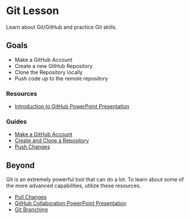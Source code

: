 # Git Lesson
Learn about Git/GitHub and practice Git skills.

## Goals
- Make a GitHub Account
- Create a new GitHub Repository
- Clone the Repository locally
- Push code up to the remote repository

### Resources
- <a href="Intro/IntroductionToGitHub.pptx" target="_blank">Introduction to GitHub PowerPoint Presentation</a>

### Guides
- [Make a GitHub Account](Intro/MakeAGitHubAccount.md)
- [Create and Clone a Repository](Intro/CreateAndCloneARepository.md)
- [Push Changes](Intro/PushChanges.md)

## Beyond
Git is an extremely powerful tool that can do a lot. To learn about some of the more advanced capabilities, utilize these resources.

- [Pull Changes](Beyond/PullChanges.md)
- <a href="Beyond/GitHubCollaboration.pptx" target="_blank">GitHub Collaboration PowerPoint Presentation</a>
- [Git Branching](https://learngitbranching.js.org/)